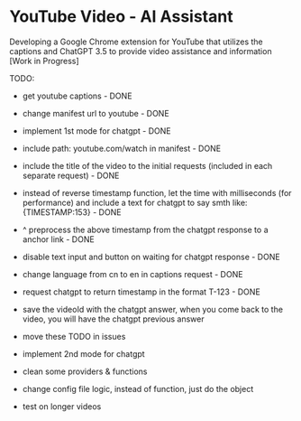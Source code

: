 # YouTube Video - AI Assistant

Developing a Google Chrome extension for YouTube that utilizes the captions and ChatGPT 3.5 to provide video assistance and information [Work in Progress]

TODO:

- get youtube captions - DONE
- change manifest url to youtube - DONE
- implement 1st mode for chatgpt - DONE
- include path: youtube.com/watch in manifest - DONE
- include the title of the video to the initial requests (included in each separate request) - DONE
- instead of reverse timestamp function, let the time with milliseconds (for performance) and include a text for chatgpt to say smth like: {TIMESTAMP:153} - DONE
- ^ preprocess the above timestamp from the chatgpt response to a anchor link - DONE
- disable text input and button on waiting for chatgpt response - DONE
- change language from cn to en in captions request - DONE

- request chatgpt to return timestamp in the format T-123 - DONE
- save the videoId with the chatgpt answer, when you come back to the video, you will have the chatgpt previous answer

- move these TODO in issues
- implement 2nd mode for chatgpt
- clean some providers & functions
- change config file logic, instead of function, just do the object
- test on longer videos
